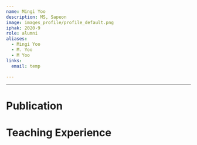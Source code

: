 ```yaml
---
name: Mingi Yoo
description: MS, Sapeon
image: images_profile/profile_default.png
iphak: 2020-9
role: alumni
aliases:
  - Mingi Yoo
  - M. Yoo
  - M Yoo
links:
  email: temp

---
```




---

# Publication




# Teaching Experience
